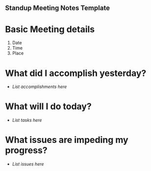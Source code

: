 ## Standup Meeting Notes Template

# Basic Meeting details
1. Date
2. Time
3. Place

# What did I accomplish yesterday?
* *List accomplishments here*

# What will I do today?
* *List tasks here*

# What issues are impeding my progress?
* *List issues here*
